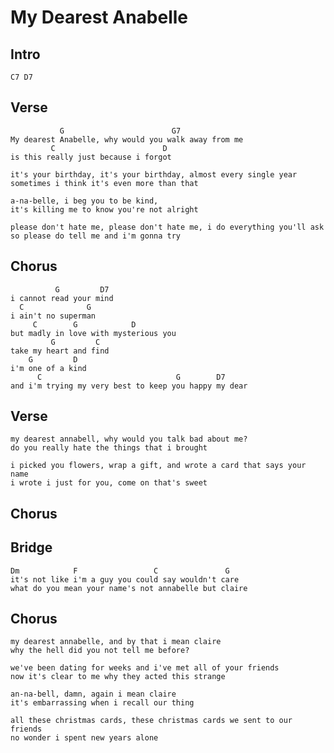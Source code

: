 # My Dearest Anabelle

## Intro

	C7 D7

## Verse

	           G        	            G7
	My dearest Anabelle, why would you walk away from me
	         C                        D
	is this really just because i forgot

	it's your birthday, it's your birthday, almost every single year
	sometimes i think it's even more than that

	a-na-belle, i beg you to be kind,
	it's killing me to know you're not alright

	please don't hate me, please don't hate me, i do everything you'll ask
	so please do tell me and i'm gonna try

## Chorus

	          G         D7
	i cannot read your mind
	  C              G
	i ain't no superman
	     C        G            D
	but madly in love with mysterious you
	         G         C
	take my heart and find
	    G         D
	i'm one of a kind
		  C                              G        D7
	and i'm trying my very best to keep you happy my dear

## Verse

	my dearest annabell, why would you talk bad about me?
	do you really hate the things that i brought

	i picked you flowers, wrap a gift, and wrote a card that says your name
	i wrote i just for you, come on that's sweet

## Chorus

## Bridge

	Dm            F                 C               G
	it's not like i'm a guy you could say wouldn't care
	what do you mean your name's not annabelle but claire

## Chorus

	my dearest annabelle, and by that i mean claire
	why the hell did you not tell me before?

	we've been dating for weeks and i've met all of your friends
	now it's clear to me why they acted this strange

	an-na-bell, damn, again i mean claire
	it's embarrassing when i recall our thing

	all these christmas cards, these christmas cards we sent to our friends
	no wonder i spent new years alone
